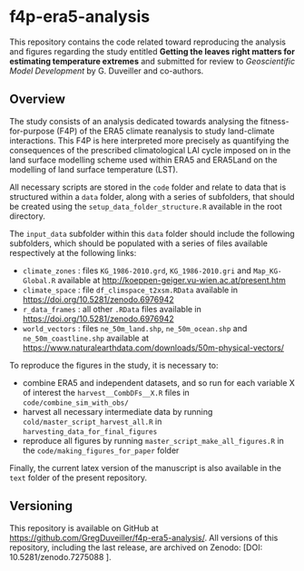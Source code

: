 # f4p-era5-analysis

This repository contains the code related toward reproducing the analysis and figures regarding the study entitled **Getting the leaves right matters for estimating temperature extremes** and submitted for review to _Geoscientific Model Development_ by G. Duveiller and co-authors. 

## Overview

The study consists of an analysis dedicated towards analysing the fitness-for-purpose (F4P) of the ERA5 climate reanalysis to study land-climate interactions. This F4P is here interpreted more precisely as quantifying the consequences of the prescribed climatological LAI cycle imposed on in the land surface modelling scheme used within ERA5 and ERA5Land on the modelling of land surface temperature (LST). 

All necessary scripts are stored in the `code` folder and relate to data that is structured within a `data` folder, along with a series of subfolders, that should be created using the `setup_data_folder_structure.R` available in the root directory. 

The `input_data` subfolder within this `data` folder should include the following subfolders, which should be populated with a series of files available respectively at the following links:

- `climate_zones` : files `KG_1986-2010.grd`, `KG_1986-2010.gri` and `Map_KG-Global.R` available at http://koeppen-geiger.vu-wien.ac.at/present.htm
- `climate_space` : file `df_climspace_t2xsm.RData` available in https://doi.org/10.5281/zenodo.6976942
- `r_data_frames` : all other `.RData` files available in https://doi.org/10.5281/zenodo.6976942
- `world_vectors` : files `ne_50m_land.shp`, `ne_50m_ocean.shp` and `ne_50m_coastline.shp` available at https://www.naturalearthdata.com/downloads/50m-physical-vectors/

To reproduce the figures in the study, it is necessary to:
- combine ERA5 and independent datasets, and so run for each variable X of interest the `harvest__CombDFs__X.R` files in `code/combine_sim_with_obs/`
- harvest all necessary intermediate data by running `cold/master_script_harvest_all.R` in `harvesting_data_for_final_figures`
- reproduce all figures by running `master_script_make_all_figures.R` in the `code/making_figures_for_paper` folder

Finally, the current latex version of the manuscript is also available in the `text` folder of the present repository.

## Versioning
This repository is available on GitHub at https://github.com/GregDuveiller/f4p-era5-analysis/. All versions of this repository, including the last release, are archived on Zenodo: [DOI: 10.5281/zenodo.7275088 ].

